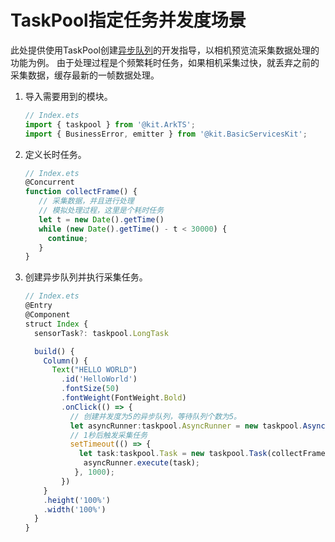 # TaskPool指定任务并发度场景

此处提供使用TaskPool创建[异步队列](../reference/apis-arkts/js-apis-taskpool.md#asyncrunner18)的开发指导，以相机预览流采集数据处理的功能为例。
由于处理过程是个频繁耗时任务，如果相机采集过快，就丢弃之前的采集数据，缓存最新的一帧数据处理。

1. 导入需要用到的模块。

   ```ts
   // Index.ets
   import { taskpool } from '@kit.ArkTS';
   import { BusinessError, emitter } from '@kit.BasicServicesKit';
   ```

2. 定义长时任务。

   ```ts
   // Index.ets
   @Concurrent
   function collectFrame() {
      // 采集数据，并且进行处理
      // 模拟处理过程，这里是个耗时任务
      let t = new Date().getTime()
      while (new Date().getTime() - t < 30000) {
        continue;
      }
   }
   ```

3. 创建异步队列并执行采集任务。

   ```ts
   // Index.ets
   @Entry
   @Component
   struct Index {
     sensorTask?: taskpool.LongTask

     build() {
       Column() {
         Text("HELLO WORLD")
           .id('HelloWorld')
           .fontSize(50)
           .fontWeight(FontWeight.Bold)
           .onClick(() => {
             // 创建并发度为5的异步队列，等待队列个数为5。
             let asyncRunner:taskpool.AsyncRunner = new taskpool.AsyncRunner("async", 5, 5);
             // 1秒后触发采集任务
             setTimeout(() => {
               let task:taskpool.Task = new taskpool.Task(collectFrame);
                asyncRunner.execute(task);
              }, 1000);
           })
       }
       .height('100%')
       .width('100%')
     }
   }
   ```


